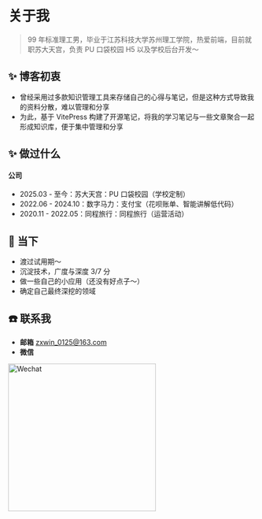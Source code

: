 # 关于我

> 99 年标准理工男，毕业于江苏科技大学苏州理工学院，热爱前端，目前就职苏大天宫，负责 PU 口袋校园 H5 以及学校后台开发～

## ✨ 博客初衷

- 曾经采用过多款知识管理工具来存储自己的心得与笔记，但是这种方式导致我的资料分散，难以管理和分享
- 为此，基于 VitePress 构建了开源笔记，将我的学习笔记与一些文章聚合一起形成知识库，便于集中管理和分享

## ✨ 做过什么

#### 公司

- 2025.03 - 至今：苏大天宫：PU 口袋校园（学校定制）
- 2022.06 - 2024.10：数字马力：支付宝（花呗账单、智能讲解低代码）
- 2020.11 - 2022.05：同程旅行：同程旅行（运营活动）
<!--

#### 开源：

- 还没有好点子～ -->

## 🚀 当下

- 渡过试用期～
- 沉淀技术，广度与深度 3/7 分
- 做一些自己的小应用（还没有好点子～）
- 确定自己最终深挖的领域

## ☎️ 联系我

- **邮箱** zxwin_0125@163.com
- **微信**

<img src="https://cdn.jsdmirror.com/gh/zxwin0125/image-repo/img/Wechat.jpg" alt="Wechat" width="300" />
